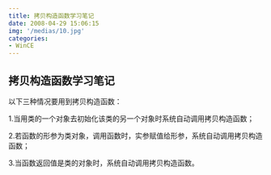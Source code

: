```yaml
---
title: 拷贝构造函数学习笔记
date: 2008-04-29 15:06:15
img: '/medias/10.jpg'
categories:
- WinCE
---
```


## 拷贝构造函数学习笔记

以下三种情况要用到拷贝构造函数：

1.当用类的一个对象去初始化该类的另一个对象时系统自动调用拷贝构造函数；

2.若函数的形参为类对象，调用函数时，实参赋值给形参，系统自动调用拷贝构造函数；

3.当函数返回值是类的对象时，系统自动调用拷贝构造函数。